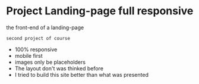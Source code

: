 # Project Landing-page full responsive

the front-end of a landing-page

```
second project of course
```

* 100% responsive
* mobile first
* images only be placeholders
* The layout don't was thinked before
* I tried to build this site better than what was presented
